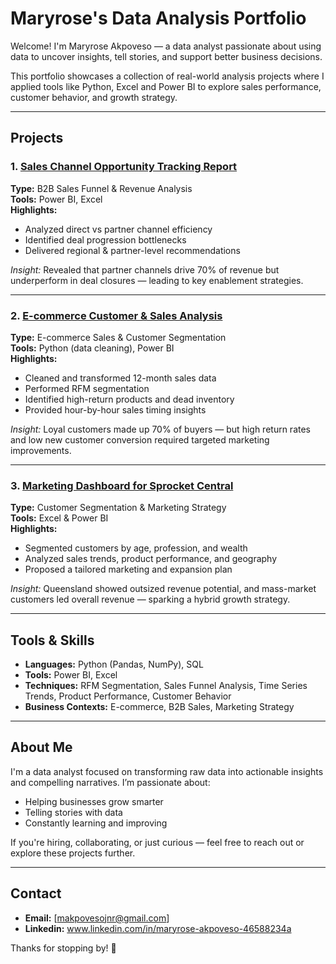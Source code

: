 # Maryrose's Data Analysis Portfolio

Welcome! I'm Maryrose Akpoveso — a data analyst passionate about using data to uncover insights, tell stories, and support better business decisions.

This portfolio showcases a collection of real-world analysis projects where I applied tools like Python, Excel and Power BI to explore sales performance, customer behavior, and growth strategy.

---

## Projects

### 1. [Sales Channel Opportunity Tracking Report]([https://github.com/yourusername/sales-channel-opportunity-report](https://makpovesojnr.github.io/Opportunity-Tracking/))

**Type:** B2B Sales Funnel & Revenue Analysis  
**Tools:** Power BI, Excel  
**Highlights:**  
- Analyzed direct vs partner channel efficiency  
- Identified deal progression bottlenecks  
- Delivered regional & partner-level recommendations

*Insight:* Revealed that partner channels drive 70% of revenue but underperform in deal closures — leading to key enablement strategies.

---

### 2. [E-commerce Customer & Sales Analysis]([https://github.com/yourusername/ecommerce-customer-sales-analysis](https://makpovesojnr.github.io/Ecommerce-Customer-Sales-Analysis/))

**Type:** E-commerce Sales & Customer Segmentation  
**Tools:** Python (data cleaning), Power BI  
**Highlights:**  
- Cleaned and transformed 12-month sales data  
- Performed RFM segmentation  
- Identified high-return products and dead inventory  
- Provided hour-by-hour sales timing insights

*Insight:* Loyal customers made up 70% of buyers — but high return rates and low new customer conversion required targeted marketing improvements.

---

### 3. [Marketing Dashboard for Sprocket Central]([https://github.com/yourusername/sprocket-central-customer-analysis](https://makpovesojnr.github.io/Sprocket-Central-Customer-Analysis/))

**Type:** Customer Segmentation & Marketing Strategy  
**Tools:** Excel & Power BI  
**Highlights:**  
- Segmented customers by age, profession, and wealth  
- Analyzed sales trends, product performance, and geography  
- Proposed a tailored marketing and expansion plan

*Insight:* Queensland showed outsized revenue potential, and mass-market customers led overall revenue — sparking a hybrid growth strategy.

---

## Tools & Skills

- **Languages:** Python (Pandas, NumPy), SQL  
- **Tools:** Power BI, Excel 
- **Techniques:** RFM Segmentation, Sales Funnel Analysis, Time Series Trends, Product Performance, Customer Behavior  
- **Business Contexts:** E-commerce, B2B Sales, Marketing Strategy

---

## About Me

I'm a data analyst focused on transforming raw data into actionable insights and compelling narratives. I’m passionate about:

- Helping businesses grow smarter
- Telling stories with data
- Constantly learning and improving

If you're hiring, collaborating, or just curious — feel free to reach out or explore these projects further.

---

## Contact
 
- **Email:** [makpovesojnr@gmail.com]
- **Linkedin:** www.linkedin.com/in/maryrose-akpoveso-46588234a

Thanks for stopping by! 🌻
